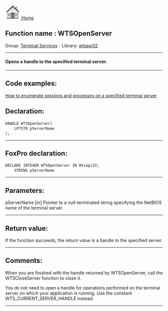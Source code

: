 [<img src="../../images/home.png"> Home ](https://github.com/VFPX/Win32API)  

## Function name : WTSOpenServer
Group: [Terminal Services](../../functions_group.md#Terminal_Services)  -  Library: [wtsapi32](../../../libraries.md#wtsapi32)  
***  


#### Opens a handle to the specified terminal server.

***  


## Code examples:
[How to enumerate sessions and processes on a specified terminal server](../../samples/sample_519.md)  

## Declaration:
```foxpro  
HANDLE WTSOpenServer(
	LPTSTR pServerName
);  
```  
***  


## FoxPro declaration:
```foxpro  
DECLARE INTEGER WTSOpenServer IN Wtsapi32;
	STRING pServerName  
```  
***  


## Parameters:
pServerName 
[in] Pointer to a null-terminated string specifying the NetBIOS name of the terminal server.  
***  


## Return value:
If the function succeeds, the return value is a handle to the specified server.  
***  


## Comments:
When you are finished with the handle returned by WTSOpenServer, call the WTSCloseServer function to close it.  
  
You do not need to open a handle for operations performed on the terminal server on which your application is running. Use the constant WTS_CURRENT_SERVER_HANDLE instead.  
  
***  

